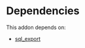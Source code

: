 # Dependencies

This addon depends on:

- [sql_export](../../../../odoo-bringout-oca-reporting-engine-sql_export)
